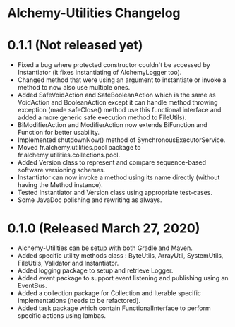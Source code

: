 # Alchemy-Utilities Changelog

# 0.1.1 (Not released yet)
- Fixed a bug where protected constructor couldn't be accessed by Instantiator (it fixes instantiating of AlchemyLogger too).
- Changed method that were using an argument to instantiate or invoke a method to now also use multiple ones.
- Added SafeVoidAction and SafeBooleanAction which is the same as VoidAction and BooleanAction except it can handle method throwing exception (made safeClose() method 
  use this functional interface and added a more generic safe execution method to FileUtils).
- BiModifierAction and ModifierAction now extends BiFunction and Function for better usability.
- Implemented shutdownNow() method of SynchronousExecutorService.
- Moved fr.alchemy.utilities.pool package to fr.alchemy.utilities.collections.pool.
- Added Version class to represent and compare sequence-based software versioning schemes.
- Instantiator can now invoke a method using its name directly (without having the Method instance).
- Tested Instantiator and Version class using appropriate test-cases.
- Some JavaDoc polishing and rewriting as always.
 
# 0.1.0 (Released March 27, 2020)
- Alchemy-Utilities can be setup with both Gradle and Maven.
- Added specific utility methods class : ByteUtils, ArrayUtil, SystemUtils, FileUtils, Validator and Instantiator.
- Added logging package to setup and retrieve Logger.
- Added event package to support event listening and publishing using an EventBus.
- Added a collection package for Collection and Iterable specific implementations (needs to be refactored).
- Added task package which contain FunctionalInterface to perform specific actions using lambas.